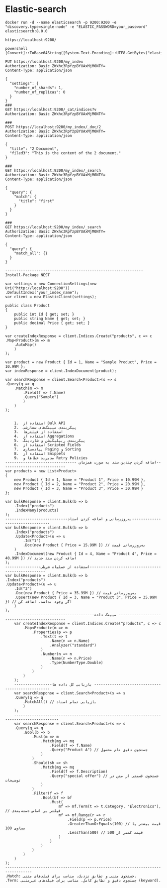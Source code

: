 # Elastic-search

    docker run -d --name elasticsearch -p 9200:9200 -e "discovery.type=single-node" -e "ELASTIC_PASSWORD=your_password" elasticsearch:8.0.0

    https://localhost:9200/
    
    powershell
    [Convert]::ToBase64String([System.Text.Encoding]::UTF8.GetBytes("elastic:Aa@123456"))

    PUT https://localhost:9200/my_index
    Authorization: Basic ZWxhc3RpYzpBYUAxMjM0NTY=
    Content-Type: application/json
    
    {
      "settings": {
        "number_of_shards": 1,
        "number_of_replicas": 0
      }
    }
    ###
    GET https://localhost:9200/_cat/indices?v
    Authorization: Basic ZWxhc3RpYzpBYUAxMjM0NTY=
    
    ###
    POST https://localhost:9200/my_index/_doc/2
    Authorization: Basic ZWxhc3RpYzpBYUAxMjM0NTY=
    Content-Type: application/json
    
    {
      "title": "2 Document",
      "filed3": "This is the content of the 2 document."
    }
    
    ###
    GET https://localhost:9200/my_index/_search
    Authorization: Basic ZWxhc3RpYzpBYUAxMjM0NTY=
    Content-Type: application/json
    
    {
      "query": {
        "match": {
          "title": "first"
        }
      }
    }
    
    ###
    GET https://localhost:9200/my_index/_search
    Authorization: Basic ZWxhc3RpYzpBYUAxMjM0NTY=
    Content-Type: application/json
    
    {
      "query": {
        "match_all": {}
      }
    }

    --------------------------------------------------------------
    Install-Package NEST

    var settings = new ConnectionSettings(new Uri("http://localhost:9200"))
    .DefaultIndex("your_index_name");
    var client = new ElasticClient(settings);

    public class Product
    {
        public int Id { get; set; }
        public string Name { get; set; }
        public decimal Price { get; set; }
    }

    var createIndexResponse = client.Indices.Create("products", c => c
    .Map<Product>(m => m
        .AutoMap()
        )
    );

    var product = new Product { Id = 1, Name = "Sample Product", Price = 10.99M };
    var indexResponse = client.IndexDocument(product);

    var searchResponse = client.Search<Product>(s => s
    .Query(q => q
        .Match(m => m
            .Field(f => f.Name)
            .Query("Sample")
            )
        )
    );

        
        1.	استفاده از Bulk API
        2.	پیکربندی مپینگ‌های سفارشی
        3.	استفاده از فیلترها
        4.	استفاده از Aggregations
        5.	پیکربندی ریپلیکیشن و شاردینگ
        6.	استفاده از Scripted Fields
        7.	پیاده‌سازی Paging و Sorting
        8.	استفاده از Snippets
        9.	مدیریت خطاها و Retry Policies
    -------------------------------- اضافه کردن چندین سند به صورت همزمان-----------------------------
    var products = new List<Product>
    {
        new Product { Id = 1, Name = "Product 1", Price = 10.99M },
        new Product { Id = 2, Name = "Product 2", Price = 20.99M },
        new Product { Id = 3, Name = "Product 3", Price = 30.99M }
    };
    
    var bulkResponse = client.Bulk(b => b
        .Index("products")
        .IndexMany(products)
    );
    ----------------------------به‌روزرسانی و اضافه کردن اسناد---------------------------------
    var bulkResponse = client.Bulk(b => b
        .Index("products")
        .Update<Product>(u => u
            .Id("1")
            .Doc(new Product { Price = 15.99M }) // به‌روزرسانی قیمت
        )
        .IndexDocument(new Product { Id = 4, Name = "Product 4", Price = 40.99M }) // اضافه کردن سند جدید
    );
    ----------------استفاده از عملیات شرطی--------------------------------------------------
    var bulkResponse = client.Bulk(b => b
    .Index("products")
    .Update<Product>(u => u
        .Id("3")
        .Doc(new Product { Price = 35.99M }) // به‌روزرسانی قیمت
        .Upsert(new Product { Id = 3, Name = "Product 3", Price = 35.99M }) // اگر وجود نداشت، اضافه کن
        )
    );
            --------------------------------مپینگ داده ----------------------------------------------
        var createIndexResponse = client.Indices.Create("products", c => c
            .Map<Product>(m => m
                .Properties(p => p
                    .Text(t => t
                        .Name(n => n.Name)
                        .Analyzer("standard")
                    )
                    .Number(n => n
                        .Name(n => n.Price)
                        .Type(NumberType.Double)
                    )
                )
            )
        );
        -----------------بازیابی کل داده ها --------------------------------------------------
        var searchResponse = client.Search<Product>(s => s
        .Query(q => q
            .MatchAll() // بازیابی تمام اسناد
            )
        );
        ------------------------------------------------------------------------------------------
        var searchResponse = client.Search<Product>(s => s
        .Query(q => q
            .Bool(b => b
                .Must(m => m
                    .Match(mq => mq
                        .Field(f => f.Name)
                        .Query("Product A") // جستجوی دقیق نام محصول
                    )
                )
                .Should(sh => sh
                    .Match(mq => mq
                        .Field(f => f.Description)
                        .Query("special offer") // جستجوی قسمتی از متن در توضیحات
                    )
                )
                .Filter(f => f
                    .Bool(bf => bf
                        .Must(
                            mf => mf.Term(t => t.Category, "Electronics"), // فیلتر بر اساس دسته‌بندی
                            mf => mf.Range(r => r
                                .Field(p => p.Price)
                                .GreaterThanOrEquals(100) // قیمت بیشتر یا مساوی 100
                                .LessThan(500) // قیمت کمتر از 500
                            )
                        )
                    )
                )
            )
        )
    );
    ----------------------------------------------------------------------------------
    .Match: جستجوی متنی و تطابق نزدیک. مناسب برای فیلدهای متنی.
    .Term: جستجوی دقیق و تطابق کامل. مناسب برای فیلدهای غیرمتنی (keyword).
